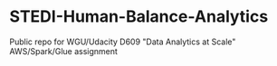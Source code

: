 # STEDI-Human-Balance-Analytics
Public repo for WGU/Udacity D609 "Data Analytics at Scale" AWS/Spark/Glue assignment
